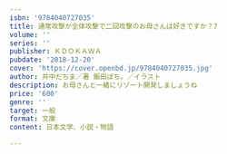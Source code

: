 ```yaml
---
isbn: '9784040727035'
title: 通常攻撃が全体攻撃で二回攻撃のお母さんは好きですか？7
volume: ''
series: ''
publisher: ＫＤＯＫＡＷＡ
pubdate: '2018-12-20'
cover: 'https://cover.openbd.jp/9784040727035.jpg'
author: 井中だちま／著 飯田ぽち。／イラスト
description: お母さんと一緒にリゾート開発しましょうね
price: '600'
genre: ''
target: 一般
format: 文庫
content: 日本文学、小説・物語

---
```

